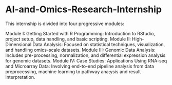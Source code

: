 # AI-and-Omics-Research-Internship

This internship is divided into four progressive modules:

Module I: Getting Started with R Programming: Introduction to RStudio, project setup, data handling, and basic scripting.
Module II: High-Dimensional Data Analysis: Focused on statistical techniques, visualization, and handling omics-scale datasets.
Module III: Genomic Data Analysis: Includes pre-processing, normalization, and differential expression analysis for genomic datasets.
Module IV: Case Studies: Applications Using RNA-seq and Microarray Data: Involving end-to-end pipeline analysis from data preprocessing, machine learning to pathway ana;ysis and result interpretation.
